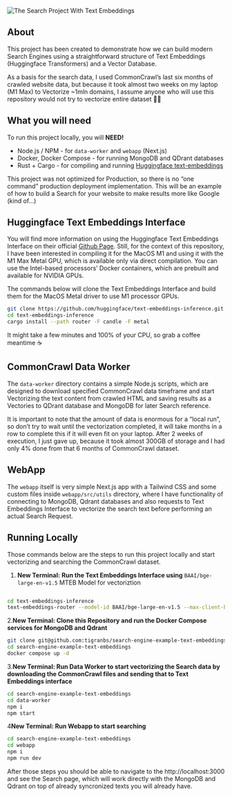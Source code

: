 ![The Search Project With Text Embeddings](https://i.imgur.com/j9KLke6.png)

## About

This project has been created to demonstrate how we can build modern Search Engines using a straightforward structure of Text Embeddings (Huggingface Transformers) and a Vector Database.

As a basis for the search data, I used CommonCrawl’s last six months of crawled website data, but because it took almost two weeks on my laptop (M1 Max) to Vectorize ~1mln domains, I assume anyone who will use this repository would not try to vectorize entire dataset 🤷‍♂️

## What you will need

To run this project locally, you will **NEED!**

- Node.js / NPM - for `data-worker` and `webapp` (Next.js)
- Docker, Docker Compose - for running MongoDB and QDrant databases
- Rust + Cargo - for compiling and running [Huggingface text-embeddings](https://github.com/huggingface/text-embeddings-inference?tab=readme-ov-file#docker-build)

This project was not optimized for Production, so there is no “one command” production deployment implementation. This will be an example of how to build a Search for your website to make results more like Google (kind of…)

## Huggingface Text Embeddings Interface

You will find more information on using the Huggingface Text Embeddings Interface on their official [Github Page](https://github.com/huggingface/text-embeddings-inference?tab=readme-ov-file#docker-build). Still, for the context of this repository, I have been interested in compiling it for the MacOS M1 and using it with the M1 Max Metal GPU, which is available only via direct compilation. You can use the Intel-based processors’ Docker containers, which are prebuilt and available for NVIDIA GPUs.

The commands below will clone the Text Embeddings Interface and build them for the MacOS Metal driver to use M1 processor GPUs.

```bash
git clone https://github.com/huggingface/text-embeddings-inference.git
cd text-embeddings-inference
cargo install --path router -F candle -F metal
```

It might take a few minutes and 100% of your CPU, so grab a coffee meantime ☕️

## CommonCrawl Data Worker

The `data-worker` directory contains a simple Node.js scripts, which are designed to download specified CommonCrawl data timeframe and start Vectorizing the text content from crawled HTML and saving results as a Vectories to QDrant database and MongoDB for later Search reference.

It is important to note that the amount of data is enormous for a “local run”, so don’t try to wait until the vectorization completed, it will take months in a row to complete this if it will even fit on your laptop. After 2 weeks of execution, I just gave up, because it took almost 300GB of storage and I had only 4% done from that 6 months of CommonCrawl dataset.

## WebApp

The `webapp` itself is very simple Next.js app with a Tailwind CSS and some custom files inside `webapp/src/utils` directory, where I have functionality of connecting to MongoDB, Qdrant databases and also requests to Text Embeddings Interface to vectorize the search text before performing an actual Search Request.

## Running Locally

Those commands below are the steps to run this project locally and start vectorizing and searching the CommonCrawl dataset.

1. **New Terminal:** **Run the Text Embeddings Interface using** `BAAI/bge-large-en-v1.5` MTEB Model for vectoriztion

```bash

cd text-embeddings-inference
text-embeddings-router --model-id BAAI/bge-large-en-v1.5 --max-client-batch-size 5000 --port 8888
```

2.**New Terminal: Clone this Repository and run the Docker Compose services for MongoDB and Qdrant**

```bash
git clone git@github.com:tigranbs/search-engine-example-text-embeddings.git
cd search-engine-example-text-embeddings
docker compose up -d
```

3.**New Terminal: Run Data Worker to start vectorizing the Search data by downloading the CommonCrawl files and sending that to Text Embeddings interface**

```bash
cd search-engine-example-text-embeddings
cd data-worker
npm i
npm start
```

4**New Terminal: Run Webapp to start searching**

```bash
cd search-engine-example-text-embeddings
cd webapp
npm i
npm run dev
```

After those steps you should be able to navigate to the http://localhost:3000 and see the Search page, which will work directly with the MongoDB and Qdrant on top of already syncronized texts you will already have.
